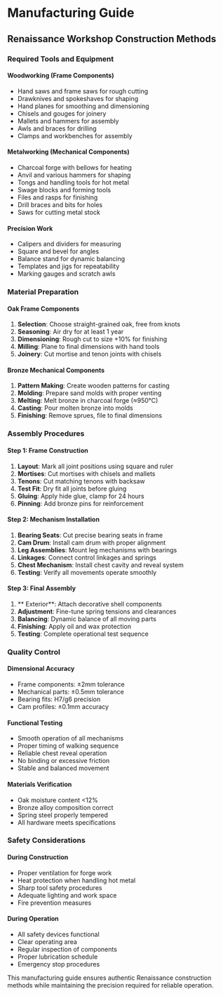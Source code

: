 # Manufacturing Guide
## Renaissance Workshop Construction Methods

### Required Tools and Equipment

#### Woodworking (Frame Components)
- Hand saws and frame saws for rough cutting
- Drawknives and spokeshaves for shaping
- Hand planes for smoothing and dimensioning
- Chisels and gouges for joinery
- Mallets and hammers for assembly
- Awls and braces for drilling
- Clamps and workbenches for assembly

#### Metalworking (Mechanical Components)
- Charcoal forge with bellows for heating
- Anvil and various hammers for shaping
- Tongs and handling tools for hot metal
- Swage blocks and forming tools
- Files and rasps for finishing
- Drill braces and bits for holes
- Saws for cutting metal stock

#### Precision Work
- Calipers and dividers for measuring
- Square and bevel for angles
- Balance stand for dynamic balancing
- Templates and jigs for repeatability
- Marking gauges and scratch awls

### Material Preparation

#### Oak Frame Components
1. **Selection**: Choose straight-grained oak, free from knots
2. **Seasoning**: Air dry for at least 1 year
3. **Dimensioning**: Rough cut to size +10% for finishing
4. **Milling**: Plane to final dimensions with hand tools
5. **Joinery**: Cut mortise and tenon joints with chisels

#### Bronze Mechanical Components
1. **Pattern Making**: Create wooden patterns for casting
2. **Molding**: Prepare sand molds with proper venting
3. **Melting**: Melt bronze in charcoal forge (≈950°C)
4. **Casting**: Pour molten bronze into molds
5. **Finishing**: Remove sprues, file to final dimensions

### Assembly Procedures

#### Step 1: Frame Construction
1. **Layout**: Mark all joint positions using square and ruler
2. **Mortises**: Cut mortises with chisels and mallets
3. **Tenons**: Cut matching tenons with backsaw
4. **Test Fit**: Dry fit all joints before gluing
5. **Gluing**: Apply hide glue, clamp for 24 hours
6. **Pinning**: Add bronze pins for reinforcement

#### Step 2: Mechanism Installation
1. **Bearing Seats**: Cut precise bearing seats in frame
2. **Cam Drum**: Install cam drum with proper alignment
3. **Leg Assemblies**: Mount leg mechanisms with bearings
4. **Linkages**: Connect control linkages and springs
5. **Chest Mechanism**: Install chest cavity and reveal system
6. **Testing**: Verify all movements operate smoothly

#### Step 3: Final Assembly
1. ** Exterior**: Attach decorative shell components
2. **Adjustment**: Fine-tune spring tensions and clearances
3. **Balancing**: Dynamic balance of all moving parts
4. **Finishing**: Apply oil and wax protection
5. **Testing**: Complete operational test sequence

### Quality Control

#### Dimensional Accuracy
- Frame components: ±2mm tolerance
- Mechanical parts: ±0.5mm tolerance
- Bearing fits: H7/g6 precision
- Cam profiles: ±0.1mm accuracy

#### Functional Testing
- Smooth operation of all mechanisms
- Proper timing of walking sequence
- Reliable chest reveal operation
- No binding or excessive friction
- Stable and balanced movement

#### Materials Verification
- Oak moisture content <12%
- Bronze alloy composition correct
- Spring steel properly tempered
- All hardware meets specifications

### Safety Considerations

#### During Construction
- Proper ventilation for forge work
- Heat protection when handling hot metal
- Sharp tool safety procedures
- Adequate lighting and work space
- Fire prevention measures

#### During Operation
- All safety devices functional
- Clear operating area
- Regular inspection of components
- Proper lubrication schedule
- Emergency stop procedures

This manufacturing guide ensures authentic Renaissance construction
methods while maintaining the precision required for reliable operation.
